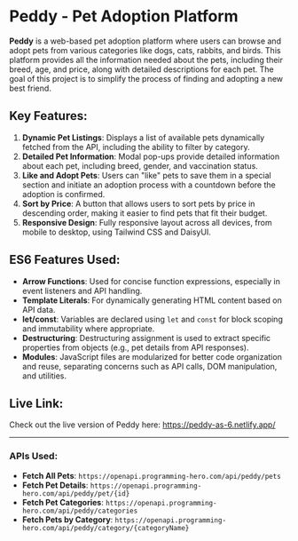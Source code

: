 # Peddy - Pet Adoption Platform

**Peddy** is a web-based pet adoption platform where users can browse and adopt pets from various categories like dogs, cats, rabbits, and birds. This platform provides all the information needed about the pets, including their breed, age, and price, along with detailed descriptions for each pet. The goal of this project is to simplify the process of finding and adopting a new best friend.

## Key Features:
1. **Dynamic Pet Listings**: Displays a list of available pets dynamically fetched from the API, including the ability to filter by category.
2. **Detailed Pet Information**: Modal pop-ups provide detailed information about each pet, including breed, gender, and vaccination status.
3. **Like and Adopt Pets**: Users can "like" pets to save them in a special section and initiate an adoption process with a countdown before the adoption is confirmed.
4. **Sort by Price**: A button that allows users to sort pets by price in descending order, making it easier to find pets that fit their budget.
5. **Responsive Design**: Fully responsive layout across all devices, from mobile to desktop, using Tailwind CSS and DaisyUI.

## ES6 Features Used:
- **Arrow Functions**: Used for concise function expressions, especially in event listeners and API handling.
- **Template Literals**: For dynamically generating HTML content based on API data.
- **let/const**: Variables are declared using `let` and `const` for block scoping and immutability where appropriate.
- **Destructuring**: Destructuring assignment is used to extract specific properties from objects (e.g., pet details from API responses).
- **Modules**: JavaScript files are modularized for better code organization and reuse, separating concerns such as API calls, DOM manipulation, and utilities.

## Live Link:
Check out the live version of Peddy here: https://peddy-as-6.netlify.app/

---

### APIs Used:
- **Fetch All Pets**: `https://openapi.programming-hero.com/api/peddy/pets`
- **Fetch Pet Details**: `https://openapi.programming-hero.com/api/peddy/pet/{id}`
- **Fetch Pet Categories**: `https://openapi.programming-hero.com/api/peddy/categories`
- **Fetch Pets by Category**: `https://openapi.programming-hero.com/api/peddy/category/{categoryName}`

